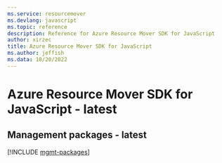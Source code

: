 ```yaml
---
ms.service: resourcemover
ms.devlang: javascript
ms.topic: reference
description: Reference for Azure Resource Mover SDK for JavaScript
author: xirzec
title: Azure Resource Mover SDK for JavaScript
ms.author: jeffish
ms.data: 10/20/2022
---
```

# Azure Resource Mover SDK for JavaScript - latest

## Management packages - latest
[!INCLUDE [mgmt-packages](resource-mover-mgmt-index.md)]